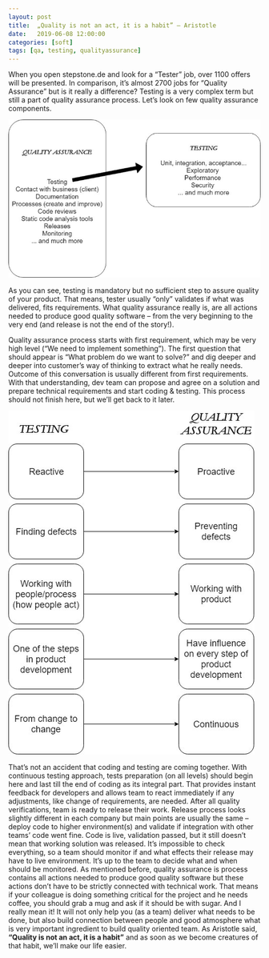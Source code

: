```yaml
---
layout: post
title:  „Quality is not an act, it is a habit” – Aristotle
date:   2019-06-08 12:00:00
categories: [soft]
tags: [qa, testing, qualityassurance]
---
```



When you open stepstone.de and look for a “Tester” job, over 1100 offers will be presented. In comparison, it’s almost 2700 jobs for “Quality Assurance” but is it really a difference?
Testing is a very complex term but still a part of quality assurance process. Let’s look on few quality assurance components.
 
 
 ![qa include testing](/assets/qa_include_testing.jpg)

 
As you can see, testing is mandatory but no sufficient step to assure quality of your product. That means, tester usually “only” validates if what was delivered, fits requirements. What quality assurance really is, are all actions needed to produce good quality software – from the very beginning to the very end (and release is not the end of the story!). 

Quality assurance process starts with first requirement, which may be very high level (“We need to implement something”). The first question that should appear is “What problem do we want to solve?” and dig deeper and deeper into customer’s way of thinking to extract what he really needs. Outcome of this conversation is usually different from first requirements. With that understanding, dev team can propose and agree on a solution and prepare technical requirements and start coding & testing. This process should not finish here, but we’ll get back to it later.
 
 ![qa vs testing](/assets/qa_vs_testing.jpg)
 
That’s not an accident that coding and testing are coming together. With continuous testing approach, tests preparation (on all levels) should begin here and last till the end of coding as its integral part. That provides instant feedback for developers and allows team to react immediately if any adjustments, like change of requirements, are needed. After all quality verifications, team is ready to release their work. 
Release process looks slightly different in each company but main points are usually the same – deploy code to higher environment(s) and validate if integration with other teams’ code went fine. 
Code is live, validation passed, but it still doesn’t mean that working solution was released. It’s impossible to check everything, so a team should monitor if and what effects their release may have to live environment. It’s up to the team to decide what and when should be monitored. 
As mentioned before, quality assurance is process contains all actions needed to produce good quality software but these actions don’t have to be strictly connected with technical work. That means if your colleague is doing something critical for the project and he needs coffee, you should grab a mug and ask if it should be with sugar. And I really mean it! It will not only help you (as a team) deliver what needs to be done, but also build connection between people and good atmosphere what is very important ingredient to build quality oriented team.
As Aristotle said, **“Quality is not an act, it is a habit”** and as soon as we become creatures of that habit, we’ll make our life easier. 


